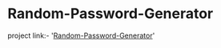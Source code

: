 # Random-Password-Generator
project link:- '[Random-Password-Generator](http://127.0.0.1:5500/index.html)'

